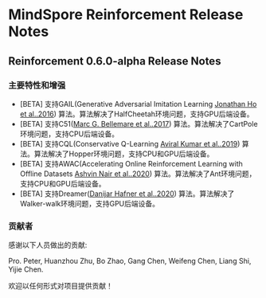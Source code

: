 # MindSpore Reinforcement Release Notes

## Reinforcement 0.6.0-alpha Release Notes

### 主要特性和增强

- [BETA] 支持GAIL(Generative Adversarial Imitation Learning [Jonathan Ho et al..2016](https://proceedings.neurips.cc/paper/2016/file/cc7e2b878868cbae992d1fb743995d8f-Paper.pdf)) 算法。算法解决了HalfCheetah环境问题，支持GPU后端设备。
- [BETA] 支持C51([Marc G. Bellemare et al..2017](https://arxiv.org/abs/1707.06887)) 算法。算法解决了CartPole环境问题，支持CPU后端设备。
- [BETA] 支持CQL(Conservative Q-Learning [Aviral Kumar et al..2019](https://arxiv.org/pdf/1906.00949)) 算法。算法解决了Hopper环境问题，支持CPU和GPU后端设备。
- [BETA] 支持AWAC(Accelerating Online Reinforcement Learning with Offline Datasets [Ashvin Nair et al..2020](https://arxiv.org/abs/2006.09359)) 算法。算法解决了Ant环境问题，支持CPU和GPU后端设备。
- [BETA] 支持Dreamer([Danijar Hafner et al..2020](https://arxiv.org/abs/1912.01603)) 算法。算法解决了Walker-walk环境问题，支持GPU后端设备。

### 贡献者

感谢以下人员做出的贡献:

Pro. Peter, Huanzhou Zhu, Bo Zhao, Gang Chen, Weifeng Chen, Liang Shi, Yijie Chen.

欢迎以任何形式对项目提供贡献！
